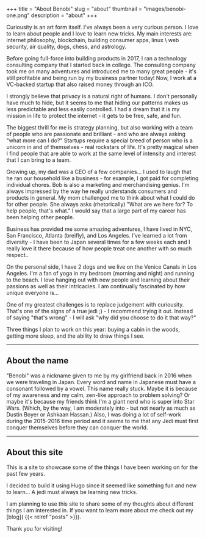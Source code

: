 +++
title = "About Benobi"
slug = "about"
thumbnail = "images/benobi-one.png"
description = "about"
+++


Curiousity is an art form itself. I've always been a very curious person. I love to learn about people and I love to learn new tricks. My main interests are: internet philosophy, blockchain, building consumer apps, linux \ web security, air quality, dogs, chess, and astrology. 

Before going full-force into building products in 2017, I ran a technology consulting company that I started back in college. The consulting company took me on many adventures and introduced me to many great people - it's still profitable and being run by my business partner today! Now, I work at a VC-backed startup that also raised money through an ICO. 

I strongly believe that privacy is a natural right of humans. I don't personally have much to hide, but it seems to me that hiding our patterns makes us less predictable and less easily controlled. I had a dream that it is my mission in life to protect the internet - it gets to be free, safe, and fun.

The biggest thrill for me is strategy planning, but also working with a team of people who are passionate and brilliant - and who are always asking "what more can I do?" Startups require a special breed of person who is a unicorn in and of themselves - real rockstars of life. It's pretty magical when I find people that are able to work at the same level of intensity and interest that I can bring to a team.

Growing up, my dad was a CEO of a few companies... I  used to laugh that he ran our household like a business - for example, I got paid for completing individual chores. Bob is also a marketing and merchandising genius. I'm always impressed by the way he really understands consumers and products in general. My mom challenged me to think about what I could do for other people. She always asks (rhetorically) "What are we here for? To help people, that's what." I would say that a large part of my career has been helping other people. 

Business has provided me some amazing adventures, I have lived in NYC, San Francisco, Atlanta (breifly), and Los Angeles. I’ve learned a lot from diversity - I have been to Japan several times for a few weeks each and I really love it there because of how people treat one another with so much respect..

On the personal side, I have 2 dogs and we live on the Venice Canals in Los Angeles. I'm a fan of yoga in my bedroom (morning and night) and running to the beach. I love hanging out with new people and learning about their passions as well as their intricacies. I am continually fascinated by how unique everyone is... 

One of my greatest challenges is to replace judgement with curiousity. That's one of the signs of a true jedi ;) - I recommend trying it out. Instead of saying "that's wrong" - I will ask "why did you choose to do it that way?"

Three things I plan to work on this year: buying a cabin in the woods, getting more sleep, and the ability to draw things I see. 

---------------------------

## About the name

"Benobi" was a nickname given to me by my girlfriend back in 2016 when we were traveling in Japan. Every word and name in Japanese must have a consonant followed by a vowel. This name really stuck. Maybe it is because of my awareness and my calm, zen-like approach to problem solving? Or maybe it's because my friends think I'm a giant nerd who is super into Star Wars. (Which, by the way, I am moderately into - but not nearly as much as Dustin Boyer or Ashkaan Hassan.) Also, I was doing a lot of self-work during the 2015-2016 time period and it seems to me that any Jedi must first conquer themselves before they can conquer the world.

---------------------------

## About this site 

This is a site to showcase some of the things I have been working on for the past few years. 

I decided to build it using Hugo since it seemed like something fun and new to learn... A jedi must always be learning new tricks. 

I am planning to use this site to share some of my thoughts about different things I am interested in. If you want to learn more about me check out my [blog]( {{< relref "posts" >}}).

Thank you for visiting!